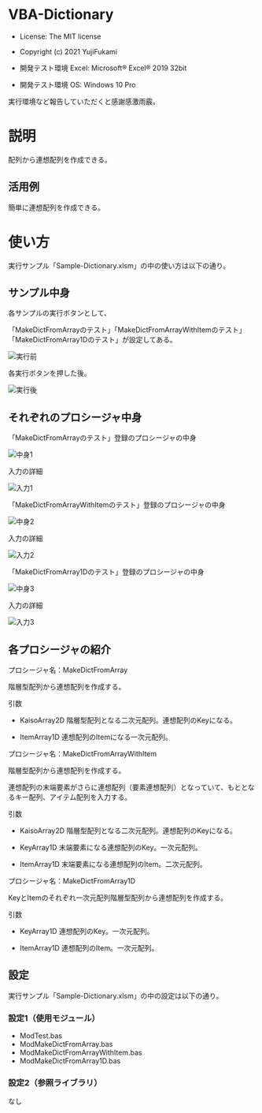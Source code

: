 # VBA-Dictionary
- License: The MIT license

- Copyright (c) 2021 YujiFukami

- 開発テスト環境 Excel: Microsoft® Excel® 2019 32bit 

- 開発テスト環境 OS: Windows 10 Pro

実行環境など報告していただくと感謝感激雨霰。

# 説明
配列から連想配列を作成できる。

## 活用例
簡単に連想配列を作成できる。

# 使い方
実行サンプル「Sample-Dictionary.xlsm」の中の使い方は以下の通り。

##  サンプル中身

各サンプルの実行ボタンとして、

「MakeDictFromArrayのテスト」「MakeDictFromArrayWithItemのテスト」「MakeDictFromArray1Dのテスト」が設定してある。

![実行前](ReadMe用/実行前.jpg)

各実行ボタンを押した後。

![実行後](ReadMe用/実行後.jpg)


##  それぞれのプロシージャ中身


「MakeDictFromArrayのテスト」登録のプロシージャの中身

![中身1](ReadMe用/中身1.jpg)

入力の詳細

![入力1](ReadMe用/入力1.jpg)


「MakeDictFromArrayWithItemのテスト」登録のプロシージャの中身

![中身2](ReadMe用/中身2.jpg)

入力の詳細

![入力2](ReadMe用/入力2.jpg)

「MakeDictFromArray1Dのテスト」登録のプロシージャの中身

![中身3](ReadMe用/中身3.jpg)

入力の詳細

![入力3](ReadMe用/入力3.jpg)


##  各プロシージャの紹介

プロシージャ名：MakeDictFromArray

階層型配列から連想配列を作成する。


引数

-  KaisoArray2D  階層型配列となる二次元配列。連想配列のKeyになる。

-  ItemArray1D   連想配列のItemになる一次元配列。


プロシージャ名：MakeDictFromArrayWithItem

階層型配列から連想配列を作成する。

連想配列の末端要素がさらに連想配列（要素連想配列）となっていて、もととなるキー配列、アイテム配列を入力する。


引数

-  KaisoArray2D  階層型配列となる二次元配列。連想配列のKeyになる。

-  KeyArray1D	末端要素になる連想配列のKey。一次元配列。

-  ItemArray1D   末端要素になる連想配列のItem。二次元配列。



プロシージャ名：MakeDictFromArray1D

KeyとItemのそれぞれ一次元配列階層型配列から連想配列を作成する。


引数

-  KeyArray1D	連想配列のKey。一次元配列。

-  ItemArray1D   連想配列のItem。一次元配列。



## 設定
実行サンプル「Sample-Dictionary.xlsm」の中の設定は以下の通り。

### 設定1（使用モジュール）

-  ModTest.bas
-  ModMakeDictFromArray.bas
-  ModMakeDictFromArrayWithItem.bas
-  ModMakeDictFromArray1D.bas

### 設定2（参照ライブラリ）
なし


